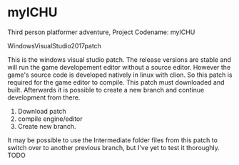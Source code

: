 # myICHU
Third person platformer adventure, Project Codename: myICHU


WindowsVisualStudio2017patch

This is the windows visual studio patch. The release versions are stable and will run the game developement editor without a source editor. However the game's source code is developed natively in linux with clion. So this patch is required for the game editor to compile. This patch must downloaded and built. Afterwards it is possible to create a new branch and continue development from there. 

1. Download patch
2. compile engine/editor
3. Create new branch. 

It may be possible to use the Intermediate folder files from this patch to switch over to another previous branch, but I've yet to test it thoroughly. TODO
